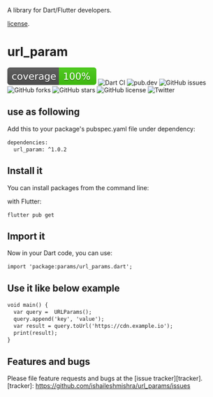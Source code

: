 A library for Dart/Flutter developers.

[license](https://github.com/ishaileshmishra/url_params/blob/master/LICENSE).

# url_param

![Coverage](https://github.com/ishaileshmishra/url_params/blob/master/coverage_badge.svg?sanitize=true)
![Dart CI](https://github.com/ishaileshmishra/url_params/workflows/Dart%20CI/badge.svg)
![pub.dev](https://github.com/ishaileshmishra/url_params/workflows/Dart%20CI/badge.svg)
![GitHub issues](https://img.shields.io/github/issues/ishaileshmishra/url_params)
![GitHub forks](https://img.shields.io/github/forks/ishaileshmishra/url_params)
![GitHub stars](https://img.shields.io/github/stars/ishaileshmishra/url_params)
![GitHub license](https://img.shields.io/github/license/ishaileshmishra/url_params)
![Twitter](https://img.shields.io/twitter/url?url=https://www.twitter.com/ishailesmishra)

## use as following

Add this to your package's pubspec.yaml file under dependency:

    dependencies:
      url_param: ^1.0.2

## Install it

You can install packages from the command line:

with Flutter:

    flutter pub get

## Import it

Now in your Dart code, you can use:

    import 'package:params/url_params.dart';

## Use it like below example

    void main() {
      var query =  URLParams();
      query.append('key', 'value');
      var result = query.toUrl('https://cdn.example.io');
      print(result);
    }

## Features and bugs

Please file feature requests and bugs at the [issue tracker][tracker].
[tracker]: https://github.com/ishaileshmishra/url_params/issues
